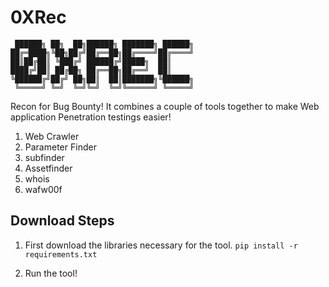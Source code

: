 # 0XRec

```
 ██████╗ ██╗  ██╗██████╗ ███████╗ ██████╗
██╔═████╗╚██╗██╔╝██╔══██╗██╔════╝██╔════╝
██║██╔██║ ╚███╔╝ ██████╔╝█████╗  ██║     
████╔╝██║ ██╔██╗ ██╔══██╗██╔══╝  ██║     
╚██████╔╝██╔╝ ██╗██║  ██║███████╗╚██████╗
 ╚═════╝ ╚═╝  ╚═╝╚═╝  ╚═╝╚══════╝ ╚═════╝
```
Recon for Bug Bounty!
It combines a couple of tools together to make Web application Penetration testings easier!
1) Web Crawler
2) Parameter Finder
3) subfinder
4) Assetfinder
5) whois
6) wafw00f

## Download Steps

1) First download the libraries necessary for the tool.
 ```pip install -r requirements.txt```

3) Run the tool!
